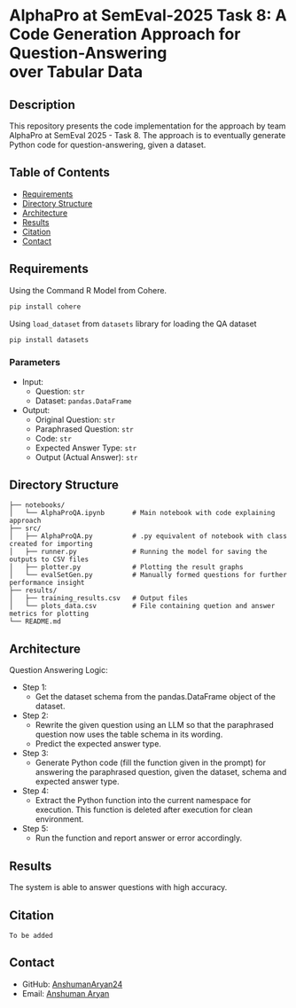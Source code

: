 # AlphaPro at SemEval-2025 Task 8: A Code Generation Approach for Question-Answering over Tabular Data

## Description
This repository presents the code implementation for the approach by team AlphaPro at SemEval 2025 - Task 8.
The approach is to eventually generate Python code for question-answering, given a dataset.

## Table of Contents
- [Requirements](#requirements)
- [Directory Structure](#directory-structure)
- [Architecture](#architecture)
- [Results](#results)
- [Citation](#citation)
- [Contact](#contact)

## Requirements
Using the Command R Model from Cohere.
```bash
pip install cohere
```

Using `load_dataset` from `datasets` library for loading the QA dataset
```bash
pip install datasets
```

### Parameters
- Input: 
    - Question: `str`
    - Dataset: `pandas.DataFrame`
- Output: 
  - Original Question: `str`
  - Paraphrased Question: `str`
  - Code: `str`
  - Expected Answer Type: `str`
  - Output (Actual Answer): `str`

## Directory Structure
```
├── notebooks/
│   └── AlphaProQA.ipynb       # Main notebook with code explaining approach
├── src/
│   ├── AlphaProQA.py          # .py equivalent of notebook with class created for importing
│   ├── runner.py              # Running the model for saving the outputs to CSV files
│   ├── plotter.py             # Plotting the result graphs
│   └── evalSetGen.py          # Manually formed questions for further performance insight
├── results/
│   ├── training_results.csv   # Output files
│   └── plots_data.csv         # File containing quetion and answer metrics for plotting
└── README.md
```

## Architecture
Question Answering Logic:
- Step 1:
  - Get the dataset schema from the pandas.DataFrame object of the dataset.
- Step 2:
  - Rewrite the given question using an LLM so that the paraphrased question now uses the table schema in its wording.
  - Predict the expected answer type.
- Step 3:
  - Generate Python code (fill the function given in the prompt) for answering the paraphrased question, given the dataset, schema and expected answer type.
- Step 4:
  - Extract the Python function into the current namespace for execution. This function is deleted after execution for clean environment.
- Step 5:
  - Run the function and report answer or error accordingly.

## Results
The system is able to answer questions with high accuracy.

## Citation
```
To be added
```

## Contact
- GitHub: [AnshumanAryan24](https://github.com/AnshumanAryan24)
- Email: [Anshuman Aryan](anshuman.aryan24@gmail.com)
